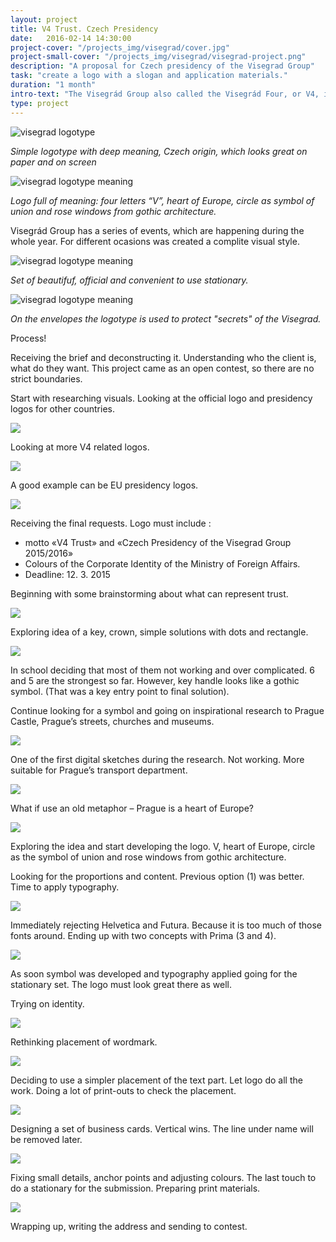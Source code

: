 ```yaml
---
layout: project
title: V4 Trust. Czech Presidency
date:   2016-02-14 14:30:00
project-cover: "/projects_img/visegrad/cover.jpg"
project-small-cover: "/projects_img/visegrad/visegrad-project.png"
description: "A proposal for Czech presidency of the Visegrad Group"
task: "create a logo with a slogan and application materials."
duration: "1 month"
intro-text: "The Visegrád Group also called the Visegrád Four, or V4, is an alliance of four Central European states: Czech Republic, Hungary, Poland and Slovakia. The alliance exists to further their's European integration as well as advancing their military, economic and energy cooperation with one another. Each year the Visegrád Group change their's logotype to reflect one of the countries. In 2015-2016 Czech Republic was representing the V4. The motto of the meeting is V4 trust. I created a proposal for Czech presidency."
type: project
---
```


<span class="p500 phero">![visegrad logotype](/projects_img/visegrad/logo.png)</span>

<span class="p-center">*Simple logotype with deep meaning, Czech origin, which looks great on paper and on screen*</span>

<span class="p600">![visegrad logotype meaning](/projects_img/visegrad/logo-meaning.png)</span>

<span class="p-center">*Logo full of meaning: four letters “V”, heart of Europe, circle as symbol of union and rose windows from gothic architecture.*</span>

Visegrád Group has a series of events, which are happening during the whole year. For different ocasions was created a complite visual style.

<span class="p600">![visegrad logotype meaning](/projects_img/visegrad/cid.png)</span>

<span class="p-center">*Set of beautifuf, official and convenient to use stationary.*</span>

<span class="p600">![visegrad logotype meaning](/projects_img/visegrad/envelopes.png)</span>

<span class="p-center">*On the envelopes the logotype is used to protect "secrets" of the Visegrad.*</span>

Process!

Receiving the brief and deconstructing it. Understanding who the client is, what do they want. This project came as an open contest, so there are no strict boundaries.

Start with researching visuals. Looking at the official logo and presidency logos for other countries.

<span class="p600">![](/projects_img/visegrad/v4_logo.jpg)</span>

Looking at more V4 related logos.

<span class="p600">![](/projects_img/visegrad/v4_d_logos.jpg)</span>

A good example can be EU presidency logos.

<span class="p600">![](/projects_img/visegrad/eu_logos.jpg)</span>

Receiving the final requests. Logo must include :

- motto «V4 Trust» and «Czech Presidency of the Visegrad Group 2015/2016»
- Colours of the Corporate Identity of the Ministry of Foreign Affairs.
- Deadline: 12. 3. 2015


Beginning with some brainstorming about what can represent trust.

<span class="p600">![](/projects_img/visegrad/sketches_1.jpg)</span>


Exploring idea of a key, crown, simple solutions with dots and rectangle.

<span class="p600">![](/projects_img/visegrad/concept_1.jpg)</span>

In school deciding that most of them not working and over complicated. 6 and 5 are the strongest so far.
However, key handle looks like a gothic symbol. (That was a key entry point to final solution).

Continue looking for a symbol and going on inspirational research to Prague Castle, Prague’s streets, churches and museums.

<span class="p600">![](/projects_img/visegrad/windows.jpg)</span>


One of the first digital sketches during the research. Not working. More suitable for Prague’s transport department.

<span class="p600">![](/projects_img/visegrad/concept_2.jpg)</span>


What if use an old metaphor – Prague is a heart of Europe?

<span class="p600">![](/projects_img/visegrad/concept_3.jpg)</span>

Exploring the idea and start developing the logo.
V, heart of Europe, circle as the symbol of union and rose windows from gothic architecture.


Looking for the proportions and content. Previous option (1) was better. Time to apply typography.

<span class="p600">![](/projects_img/visegrad/concept_3_1.jpg)</span>

Immediately rejecting Helvetica and Futura. Because it is too much of those fonts around. Ending up with two concepts with Prima (3 and 4).

<span class="p600">![](/projects_img/visegrad/typography_choice.jpg)</span>

As soon symbol was developed and typography applied going for the stationary set. The logo must look great there as well.

Trying on identity.

<span class="p600">![](/projects_img/visegrad/identity_try.jpg)</span>

Rethinking placement of wordmark.

<span class="p600">![](/projects_img/visegrad/feedback.jpg)</span>

Deciding to use a simpler placement of the text part. Let logo do all the work. Doing a lot of print-outs to check the placement.

<span class="p600">![](/projects_img/visegrad/feedback_2.jpg)</span>

Designing a set of business cards. Vertical wins. The line under name will be removed later.


<span class="p600">![](/projects_img/visegrad/p_cards.jpg)</span>

Fixing small details, anchor points and adjusting colours. The last touch to do a stationary for the submission. Preparing print materials.

<span class="p600">![](/projects_img/visegrad/vector.jpg)</span>

Wrapping up, writing the address and sending to contest.





